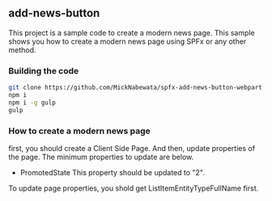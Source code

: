## add-news-button

This project is a sample code to create a modern news page.
This sample shows you how to create a modern news page using SPFx or any other method.

### Building the code

```bash
git clone https://github.com/MickNabewata/spfx-add-news-button-webpart.git
npm i
npm i -g gulp
gulp
```

### How to create a modern news page

first, you should create a Client Side Page.
And then, update properties of the page.
The minimum properties to update are below.

- PromotedState
This property should be updated to "2".

To update page properties, you shold get ListItemEntityTypeFullName first.